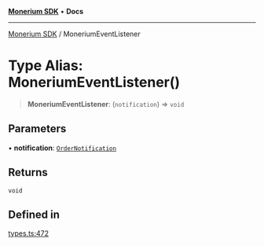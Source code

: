 [**Monerium SDK**](../README.md) • **Docs**

***

[Monerium SDK](../README.md) / MoneriumEventListener

# Type Alias: MoneriumEventListener()

> **MoneriumEventListener**: (`notification`) => `void`

## Parameters

• **notification**: [`OrderNotification`](../interfaces/OrderNotification.md)

## Returns

`void`

## Defined in

[types.ts:472](https://github.com/monerium/js-monorepo/blob/62e0077f6672014c8c720b1b4b4f6d6fcc529502/packages/sdk/src/types.ts#L472)
